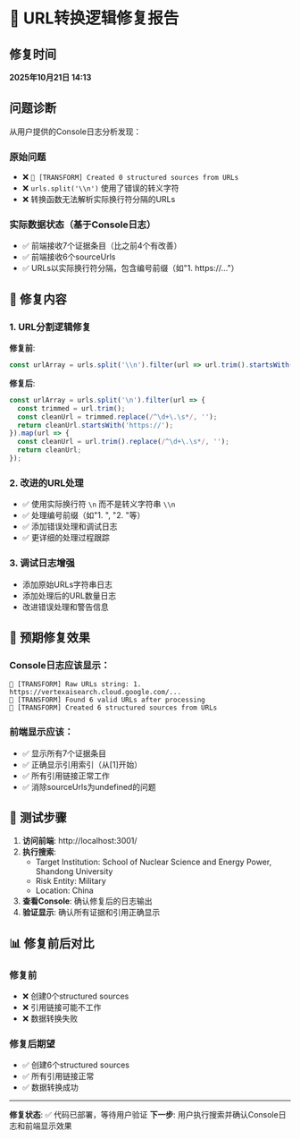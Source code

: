 # 🔧 URL转换逻辑修复报告

## 修复时间
**2025年10月21日 14:13**

## 问题诊断

从用户提供的Console日志分析发现：

### 原始问题
- ❌ `🔧 [TRANSFORM] Created 0 structured sources from URLs`
- ❌ `urls.split('\\n')` 使用了错误的转义字符
- ❌ 转换函数无法解析实际换行符分隔的URLs

### 实际数据状态（基于Console日志）
- ✅ 前端接收7个证据条目（比之前4个有改善）
- ✅ 前端接收6个sourceUrls
- ✅ URLs以实际换行符分隔，包含编号前缀（如"1. https://..."）

## 🔧 修复内容

### 1. URL分割逻辑修复
**修复前**:
```javascript
const urlArray = urls.split('\\n').filter(url => url.trim().startsWith('https://'));
```

**修复后**:
```javascript
const urlArray = urls.split('\n').filter(url => {
  const trimmed = url.trim();
  const cleanUrl = trimmed.replace(/^\d+\.\s*/, '');
  return cleanUrl.startsWith('https://');
}).map(url => {
  const cleanUrl = url.trim().replace(/^\d+\.\s*/, '');
  return cleanUrl;
});
```

### 2. 改进的URL处理
- ✅ 使用实际换行符 `\n` 而不是转义字符串 `\\n`
- ✅ 处理编号前缀（如"1. ", "2. "等）
- ✅ 添加错误处理和调试日志
- ✅ 更详细的处理过程跟踪

### 3. 调试日志增强
- 添加原始URLs字符串日志
- 添加处理后的URL数量日志
- 改进错误处理和警告信息

## 🧪 预期修复效果

### Console日志应该显示：
```
🔧 [TRANSFORM] Raw URLs string: 1. https://vertexaisearch.cloud.google.com/...
🔧 [TRANSFORM] Found 6 valid URLs after processing
🔧 [TRANSFORM] Created 6 structured sources from URLs
```

### 前端显示应该：
- ✅ 显示所有7个证据条目
- ✅ 正确显示引用索引（从[1]开始）
- ✅ 所有引用链接正常工作
- ✅ 消除sourceUrls为undefined的问题

## 🎯 测试步骤

1. **访问前端**: http://localhost:3001/
2. **执行搜索**:
   - Target Institution: School of Nuclear Science and Energy Power, Shandong University
   - Risk Entity: Military
   - Location: China
3. **查看Console**: 确认修复后的日志输出
4. **验证显示**: 确认所有证据和引用正确显示

## 📊 修复前后对比

### 修复前
- ❌ 创建0个structured sources
- ❌ 引用链接可能不工作
- ❌ 数据转换失败

### 修复后期望
- ✅ 创建6个structured sources
- ✅ 所有引用链接正常
- ✅ 数据转换成功

---

**修复状态**: ✅ 代码已部署，等待用户验证
**下一步**: 用户执行搜索并确认Console日志和前端显示效果